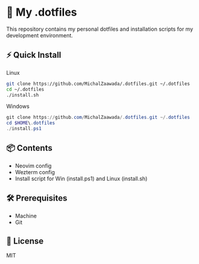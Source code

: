 # 🚀 My .dotfiles

This repository contains my personal dotfiles and installation scripts for my development environment.

## ⚡️ Quick Install

Linux

```bash
git clone https://github.com/MichalZaawada/.dotfiles.git ~/.dotfiles
cd ~/.dotfiles
./install.sh
```

Windows

```powershell
git clone https://github.com/MichalZaawada/.dotfiles.git ~/.dotfiles
cd $HOME\.dotfiles
./install.ps1
```

## 📦 Contents

- Neovim config
- Wezterm config
- Install script for Win (install.ps1) and Linux (install.sh)

## 🛠 Prerequisites

- Machine 
- Git

## 📜 License

MIT


